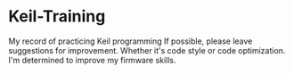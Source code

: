 # Keil-Training
My record of practicing Keil programming
If possible, please leave suggestions for improvement.
Whether it's code style or code optimization.
I'm determined to improve my firmware skills.
